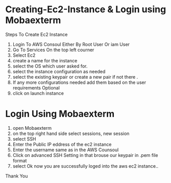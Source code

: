 # Creating-Ec2-Instance & Login using Mobaexterm
Steps To Create Ec2 Instance

1. Login To AWS Consoul Either By Root User Or iam User
2. Go To Services On the top left courner
3. Select Ec2
4. create a name for the instance
5. select the OS which user asked for.
6. select the instance configuration as needed 
7. select the existing keypair or create a new pair if not there .
8. If any more configurations needed add them based on the user requirements Optional
9. click on launch instance

# Login Using Mobaexterm


1. open Mobaexterm
2. on the top right hand side select sessions, new session
3. select SSH 
4. Enter the Public IP eddress of the ec2 instance
5. Enter the username same as in the AWS Counsoul
6. Click on advanced SSH Setting in that brouse our keypair in .pem file format 
7. select Ok now you are successfully loged into the aws ec2 instance..


Thank You
